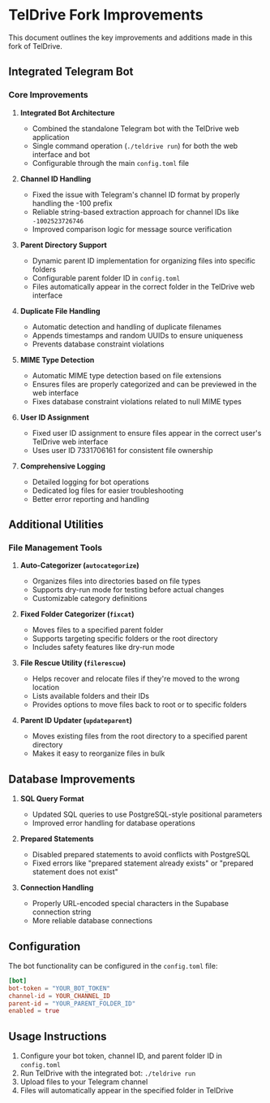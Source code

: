 # TelDrive Fork Improvements

This document outlines the key improvements and additions made in this fork of TelDrive.

## Integrated Telegram Bot

### Core Improvements

1. **Integrated Bot Architecture**
   - Combined the standalone Telegram bot with the TelDrive web application
   - Single command operation (`./teldrive run`) for both the web interface and bot
   - Configurable through the main `config.toml` file

2. **Channel ID Handling**
   - Fixed the issue with Telegram's channel ID format by properly handling the -100 prefix
   - Reliable string-based extraction approach for channel IDs like `-1002523726746`
   - Improved comparison logic for message source verification

3. **Parent Directory Support**
   - Dynamic parent ID implementation for organizing files into specific folders
   - Configurable parent folder ID in `config.toml`
   - Files automatically appear in the correct folder in the TelDrive web interface

4. **Duplicate File Handling**
   - Automatic detection and handling of duplicate filenames
   - Appends timestamps and random UUIDs to ensure uniqueness
   - Prevents database constraint violations

5. **MIME Type Detection**
   - Automatic MIME type detection based on file extensions
   - Ensures files are properly categorized and can be previewed in the web interface
   - Fixes database constraint violations related to null MIME types

6. **User ID Assignment**
   - Fixed user ID assignment to ensure files appear in the correct user's TelDrive web interface
   - Uses user ID 7331706161 for consistent file ownership

7. **Comprehensive Logging**
   - Detailed logging for bot operations
   - Dedicated log files for easier troubleshooting
   - Better error reporting and handling

## Additional Utilities

### File Management Tools

1. **Auto-Categorizer (`autocategorize`)**
   - Organizes files into directories based on file types
   - Supports dry-run mode for testing before actual changes
   - Customizable category definitions

2. **Fixed Folder Categorizer (`fixcat`)**
   - Moves files to a specified parent folder
   - Supports targeting specific folders or the root directory
   - Includes safety features like dry-run mode

3. **File Rescue Utility (`filerescue`)**
   - Helps recover and relocate files if they're moved to the wrong location
   - Lists available folders and their IDs
   - Provides options to move files back to root or to specific folders

4. **Parent ID Updater (`updateparent`)**
   - Moves existing files from the root directory to a specified parent directory
   - Makes it easy to reorganize files in bulk

## Database Improvements

1. **SQL Query Format**
   - Updated SQL queries to use PostgreSQL-style positional parameters
   - Improved error handling for database operations

2. **Prepared Statements**
   - Disabled prepared statements to avoid conflicts with PostgreSQL
   - Fixed errors like "prepared statement already exists" or "prepared statement does not exist"

3. **Connection Handling**
   - Properly URL-encoded special characters in the Supabase connection string
   - More reliable database connections

## Configuration

The bot functionality can be configured in the `config.toml` file:

```toml
[bot]
bot-token = "YOUR_BOT_TOKEN"
channel-id = YOUR_CHANNEL_ID
parent-id = "YOUR_PARENT_FOLDER_ID"
enabled = true
```

## Usage Instructions

1. Configure your bot token, channel ID, and parent folder ID in `config.toml`
2. Run TelDrive with the integrated bot: `./teldrive run`
3. Upload files to your Telegram channel
4. Files will automatically appear in the specified folder in TelDrive

